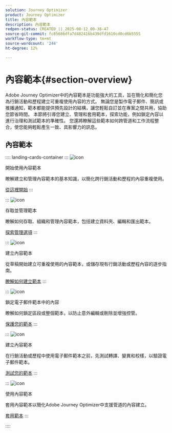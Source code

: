 ```yaml
---
solution: Journey Optimizer
product: Journey Optimizer
title: 內容範本
description: 內容範本
redpen-status: CREATED_||_2025-08-12_00-38-47
source-git-commit: fc85686dfa7d482416b439dfd1610cd0cd6b5555
workflow-type: tm+mt
source-wordcount: '244'
ht-degree: 12%

---
```



# 內容範本{#section-overview}

Adobe Journey Optimizer中的內容範本是功能強大的工具，旨在簡化和簡化您為行銷活動和歷程建立可重複使用內容的方式。 無論您是製作電子郵件、簡訊或推播通知，範本都能提供預先設計的結構，讓您輕鬆自訂並在專案之間共用，協助您節省時間。 本節將引導您建立、管理和套用範本，探索功能，例如鎖定內容以進行治理和測試範本的準確性。 您還將瞭解這些範本如何跨管道和工作流程整合，使您能夠輕鬆產生一致、具影響力的訊息。

## 內容範本

:::: landing-cards-container
:::
![icon](https://cdn.experienceleague.adobe.com/icons/circle-play.svg)

開始使用內容範本

瞭解建立和管理內容範本的基本知識，以簡化跨行銷活動和歷程的內容重複使用。

[從這裡開始](../using/content-management/content-templates.md)
:::

:::
![icon](https://cdn.experienceleague.adobe.com/icons/list-check.svg)

存取並管理範本

瞭解如何存取、組織和管理內容範本，包括建立資料夾、編輯和匯出範本。

[探索管理選項](../using/content-management/access-content-templates.md)
:::

:::
![icon](https://cdn.experienceleague.adobe.com/icons/puzzle-piece.svg)

建立內容範本

從草稿開始建立可重複使用的內容範本，或儲存現有行銷活動或歷程內容的逐步指南。

[瞭解如何建立範本](../using/content-management/create-content-templates.md)
:::

:::
![icon](https://cdn.experienceleague.adobe.com/icons/shield-halved.svg)

鎖定電子郵件範本中的內容

瞭解如何鎖定區段或整個範本，以防止意外編輯或刪除並增強控管。

[保護您的範本](../using/content-management/content-locking.md)
:::

:::
![icon](https://cdn.experienceleague.adobe.com/icons/gear.svg)

建立內容範本

在行銷活動或歷程中使用電子郵件範本之前，先測試轉譯、變異和校樣，以驗證電子郵件範本。

[測試您的範本](../using/content-management/test-content-templates.md)
:::

:::
![icon](https://cdn.experienceleague.adobe.com/icons/bullseye.svg)

使用內容範本

套用內容範本以簡化Adobe Journey Optimizer中支援管道的內容建立。

[套用範本](../using/content-management/use-content-templates.md)
:::

::::
